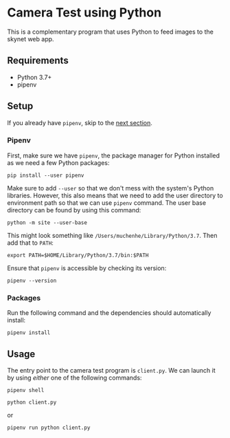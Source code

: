 # Camera Test using Python

This is a complementary program that uses Python to feed images to the skynet web app. 

## Requirements

- Python 3.7+
- pipenv

## Setup

If you already have `pipenv`, skip to the [next section](#packages).

### Pipenv

First, make sure we have `pipenv`, the package manager for Python installed as we need a few Python packages:

```shell
pip install --user pipenv
```

Make sure to add `--user` so that we don't mess with the system's Python libraries. However, this also means that we need to add the user directory to environment path so that we can use `pipenv` command. The user base directory can be found by using this command:

```shell
python -m site --user-base
```

This might look something like `/Users/muchenhe/Library/Python/3.7`. Then add that to `PATH`:

```shell
export PATH=$HOME/Library/Python/3.7/bin:$PATH
```

Ensure that `pipenv` is accessible by checking its version:

```shell
pipenv --version
```

### Packages

Run the following command and the dependencies should automatically install:

```shell
pipenv install
```

## Usage

The entry point to the camera test program is `client.py`. We can launch it by using *either* one of the following commands:

```shell
pipenv shell

python client.py
```

or

```shell
pipenv run python client.py
```